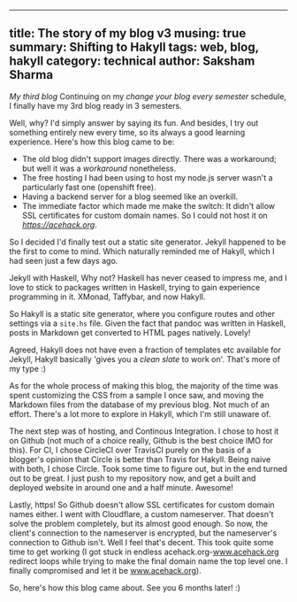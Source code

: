 -------
title: The story of my blog v3
musing: true
summary: Shifting to Hakyll
tags: web, blog, hakyll
category: technical
author: Saksham Sharma
-------

*My third blog*
Continuing on my *change your blog every semester* schedule, I finally have my 3rd blog ready in 3 semesters.

Well, why? I'd simply answer by saying its fun. And besides, I try out something entirely new every time, so its always a good learning experience. Here's how this blog came to be:

- The old blog didn't support images directly. There was a workaround; but well it was a *workaround* nonetheless.
- The free hosting I had been using to host my node.js server wasn't a particularly fast one (openshift free).
- Having a backend server for a blog seemed like an overkill.
- The immediate factor which made me make the switch: It didn't allow SSL certificates for custom domain names. So I could not host it on *https://acehack.org*.

So I decided I'd finally test out a static site generator. Jekyll happened to be the first to come to mind. Which naturally reminded me of Hakyll, which I had seen just a few days ago.

Jekyll with Haskell, Why not? Haskell has never ceased to impress me, and I love to stick to packages written in Haskell, trying to gain experience programming in it. XMonad, Taffybar, and now Hakyll.

So Hakyll is a static site generator, where you configure routes and other settings via a `site.hs` file. Given the fact that pandoc was written in Haskell, posts in Markdown get converted to HTML pages natively. Lovely!

Agreed, Hakyll does not have even a fraction of templates etc available for Jekyll, Hakyll basically 'gives you a *clean slate* to work on'. That's more of my type :)

As for the whole process of making this blog, the majority of the time was spent customizing the CSS from a sample I once saw, and moving the Markdown files from the database of my previous blog. Not much of an effort.
There's a lot more to explore in Hakyll, which I'm still unaware of.

The next step was of hosting, and Continous Integration. I chose to host it on Github (not much of a choice really, Github is the best choice IMO for this). For CI, I chose CircleCI over TravisCI purely on the basis of a blogger's opinion that Circle is better than Travis for Hakyll. Being naive with both, I chose Circle. Took some time to figure out, but in the end turned out to be great. I just push to my repository now, and get a built and deployed website in around one and a half minute. Awesome!

Lastly, https! So Github doesn't allow SSL certificates for custom domain names either. I went with Cloudflare, a custom nameserver. That doesn't solve the problem completely, but its almost good enough. So now, the client's connection to the nameserver is encrypted, but the nameserver's connection to Github isn't. Well I feel that's decent. This took quite some time to get working (I got stuck in endless acehack.org-www.acehack.org redirect loops while trying to make the final domain name the top level one. I finally compromised and let it be www.acehack.org).

So, here's how this blog came about. See you 6 months later! :)

